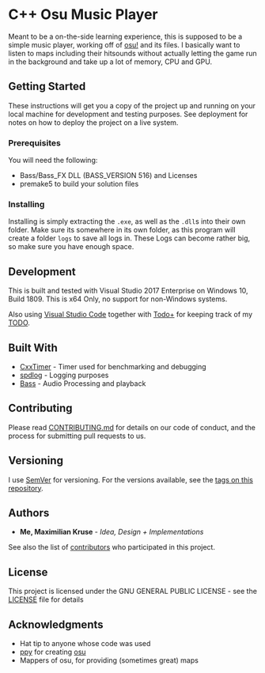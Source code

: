 # C++ Osu Music Player

Meant to be a on-the-side learning experience, this is supposed to be a simple music player, working off of [osu!](https://osu.ppy.sh/) and its files.
I basically want to listen to maps including their hitsounds without actually letting the game run in the background and take up a lot of memory, CPU and GPU.

## Getting Started

These instructions will get you a copy of the project up and running on your local machine for development and testing purposes. See deployment for notes on how to deploy the project on a live system.

### Prerequisites

You will need the following:

* Bass/Bass_FX DLL (BASS_VERSION 516) and Licenses
* premake5 to build your solution files

### Installing

Installing is simply extracting the `.exe`, as well as the `.dll`s into their own folder. Make sure its somewhere in its own folder, as this program will create a folder `logs` to save all logs in. These Logs can become rather big, so make sure you have enough space.

## Development

This is built and tested with Visual Studio 2017 Enterprise on Windows 10, Build 1809.
This is x64 Only, no support for non-Windows systems.

Also using [Visual Studio Code](https://code.visualstudio.com/) together with [Todo+](https://github.com/fabiospampinato/vscode-todo-plus) for keeping track of my [TODO](TODO).

## Built With

* [CxxTimer](https://github.com/andremaravilha/cxxtimer) - Timer used for benchmarking and debugging
* [spdlog](https://maven.apache.org/) - Logging purposes
* [Bass](https://un4seen.com) - Audio Processing and playback

## Contributing

Please read [CONTRIBUTING.md](https://github.com/MaxKruse/Cpp-Osu-Music-Player/graphs/contributors) for details on our code of conduct, and the process for submitting pull requests to us.

## Versioning

I use [SemVer](http://semver.org/) for versioning. For the versions available, see the [tags on this repository](https://github.com/MaxKruse/Cpp-Osu-Music-Player). 

## Authors

* **Me, Maximilian Kruse** - *Idea, Design + Implementations*

See also the list of [contributors](https://github.com/MaxKruse/Cpp-Osu-Music-Player/contributors) who participated in this project.

## License

This project is licensed under the GNU GENERAL PUBLIC LICENSE  - see the [LICENSE](LICENSE) file for details

## Acknowledgments

* Hat tip to anyone whose code was used
* [ppy](https://github.com/ppy) for creating [osu](https://osu.ppy.sh/)
* Mappers of osu, for providing (sometimes great) maps

